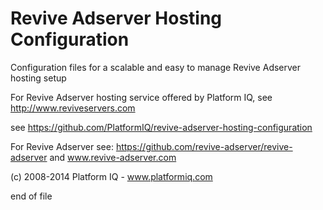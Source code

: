 Revive Adserver Hosting Configuration
=====================================

Configuration files for a scalable and easy to manage Revive Adserver hosting setup

For Revive Adserver hosting service offered by Platform IQ,
see http://www.reviveservers.com

see https://github.com/PlatformIQ/revive-adserver-hosting-configuration

For Revive Adserver see: https://github.com/revive-adserver/revive-adserver
and www.revive-adserver.com

(c) 2008-2014 Platform IQ - www.platformiq.com

end of file